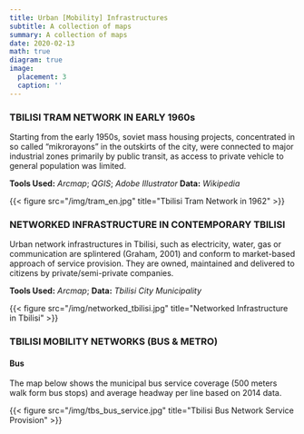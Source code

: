 ```yaml
---
title: Urban [Mobility] Infrastructures 
subtitle: A collection of maps
summary: A collection of maps
date: 2020-02-13
math: true
diagram: true
image:
  placement: 3
  caption: ''
---
```

### TBILISI TRAM NETWORK IN EARLY 1960s

Starting from the early 1950s, soviet mass housing projects, concentrated in so called “mikrorayons” in the outskirts of the city, were connected to major industrial zones primarily by public transit, as access to private vehicle to general population was limited. 

**Tools Used:** _Arcmap_; _QGIS_; _Adobe Illustrator_ **Data:** _Wikipedia_

{{< figure src="/img/tram_en.jpg" title="Tbilisi Tram Network in 1962" >}}

### NETWORKED INFRASTRUCTURE IN CONTEMPORARY TBILISI

Urban network infrastructures in Tbilisi, such as electricity, water, gas or communication are splintered (Graham, 2001) and conform to market-based approach of service provision. They are owned, maintained and delivered to citizens by private/semi-private companies.

**Tools Used:** _Arcmap_;  **Data:** _Tbilisi City Municipality_

{{< figure src="/img/networked_tbilisi.jpg" title="Networked Infrastructure in Tbilisi" >}}

### TBILISI MOBILITY NETWORKS (BUS & METRO) 

#### Bus 
The map below shows the municipal bus service coverage (500 meters walk form bus stops) and average headway per line based on 2014 data.

{{< figure src="/img/tbs_bus_service.jpg" title="Tbilisi Bus Network Service Provision" >}}




